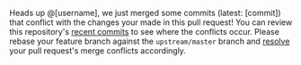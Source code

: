 Heads up @[username], we just merged some commits (latest: [commit]) that conflict with the changes your made in this pull request! You can review this repository's [recent commits](https://github.com/[repoOwner]/[repoName]/commits/master) to see where the conflicts occur. Please rebase your feature branch against the `upstream/master` branch and [resolve](http://zulip.readthedocs.io/en/latest/git-guide.html#recover-from-a-git-rebase-failure) your pull request's merge conflicts accordingly.
